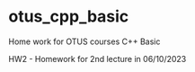 # otus_cpp_basic
Home work for OTUS courses C++ Basic

HW2 - Homework for 2nd lecture in 06/10/2023

